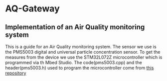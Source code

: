 # AQ-Gateway
## Implementation of an Air Quality monitoring system
This is a guide for an Air Quality monitoring system. The sensor we use is the PMS5003 digital and universal particle concentration sensor. 
To get the measures from the device we use the STM32L072Z microcontroller which is programmed via th Mbed Studio. 
The code(pms5003.cpp) and the header(pms5003.h) used to program the microcontroller come from <a href="https://github.com/janjongboom/mbed-pms5003">this repository</a>
